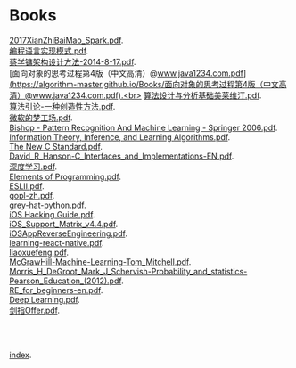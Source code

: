 # Books
[2017XianZhiBaiMao_Spark.pdf](https://algorithm-master.github.io/Books/2017XianZhiBaiMao_Spark.pdf).<br>
[编程语言实现模式.pdf](https://algorithm-master.github.io/Books/编程语言实现模式.pdf).<br>
[蔡学镛架构设计方法-2014-8-17.pdf](https://algorithm-master.github.io/Books/蔡学镛架构设计方法-2014-8-17.pdf).<br>
[面向对象的思考过程第4版（中文高清）@www.java1234.com.pdf](https://algorithm-master.github.io/Books/面向对象的思考过程第4版（中文高清）@www.java1234.com.pdf).<br>
[算法设计与分析基础美莱维汀.pdf](https://algorithm-master.github.io/Books/算法设计与分析基础美莱维汀.pdf).<br>
[算法引论-一种创造性方法.pdf](https://algorithm-master.github.io/Books/算法引论%20一种创造性方法.pdf).<br>
[微软的梦工场.pdf](https://algorithm-master.github.io/Books/微软的梦工场.pdf).<br>
[Bishop - Pattern Recognition And Machine Learning - Springer  2006.pdf](https://algorithm-master.github.io/Books/Bishop%20-%20Pattern%20Recognition%20And%20Machine%20Learning%20-%20Springer%20%202006.pdf).<br>
[Information Theory, Inference, and Learning Algorithms.pdf](https://algorithm-master.github.io/Books/book.pdf).<br>
[The New C Standard.pdf](https://algorithm-master.github.io/Books/cbook1_2.pdf).<br>
[David_R_Hanson-C_Interfaces_and_Implementations-EN.pdf](https://algorithm-master.github.io/Books/David_R_Hanson-C_Interfaces_and_Implementations-EN.pdf).<br>
[深度学习.pdf](https://algorithm-master.github.io/Books/dlbook_cn_v0.5-beta.pdf).<br>
[Elements of Programming.pdf](https://algorithm-master.github.io/Books/Elements%20of%20Programming.pdf).<br>
[ESLII.pdf](https://algorithm-master.github.io/Books/ESLII.pdf).<br>
[gopl-zh.pdf](https://algorithm-master.github.io/Books/gopl-zh.pdf).<br>
[grey-hat-python.pdf](https://algorithm-master.github.io/Books/grey-hat-python.pdf).<br>
[iOS Hacking Guide.pdf](https://algorithm-master.github.io/Books/iOS%20Hacking%20Guide.pdf).<br>
[iOS_Support_Matrix_v4.4.pdf](https://algorithm-master.github.io/Books/iOS_Support_Matrix_v4.4.pdf).<br>
[iOSAppReverseEngineering.pdf](https://algorithm-master.github.io/Books/iOSAppReverseEngineering.pdf).<br>
[learning-react-native.pdf](https://algorithm-master.github.io/Books/learning-react-native.pdf).<br>
[liaoxuefeng.pdf](https://algorithm-master.github.io/Books/liaoxuefeng.pdf).<br>
[McGrawHill-Machine-Learning-Tom_Mitchell.pdf](https://algorithm-master.github.io/Books/McGrawHill%20-%20Machine%20Learning%20-Tom%20Mitchell.pdf).<br>
[Morris_H_DeGroot_Mark_J_Schervish-Probability_and_statistics-Pearson_Education_(2012).pdf](https://algorithm-master.github.io/Books/Morris%20H%20DeGroot_%20Mark%20J%20Schervish-Probability%20and%20statistics-Pearson%20Education%20%20(2012)%20.pdf).<br>
[RE_for_beginners-en.pdf](https://algorithm-master.github.io/Books/RE_for_beginners-en.pdf).<br>
[Deep Learning.pdf](https://algorithm-master.github.io/Books/White_book.pdf).<br>
[剑指Offer.pdf](https://algorithm-master.github.io/Books/剑指OFFER%20%20名企面试官精讲典型编程题%20%20第2版.pdf).<br>

<br>
<br>

[index](https://algorithm-master.github.io/Books/Books/documents/01.html).<br>
